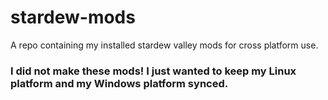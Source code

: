 # stardew-mods
A repo containing my installed stardew valley mods for cross platform use.

### I did not make these mods! I just wanted to keep my Linux platform and my Windows platform synced.
